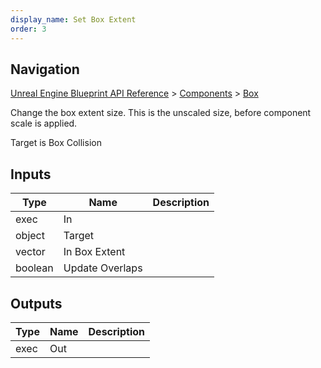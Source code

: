 ```yaml
---
display_name: Set Box Extent
order: 3
---
```

## Navigation

[Unreal Engine Blueprint API Reference](https://dev.epicgames.com/documentation/en-us/unreal-engine/BlueprintAPI) > [Components](https://dev.epicgames.com/documentation/en-us/unreal-engine/BlueprintAPI/Components) > [Box](https://dev.epicgames.com/documentation/en-us/unreal-engine/BlueprintAPI/Components/Box)

Change the box extent size. This is the unscaled size, before component scale is applied.

Target is Box Collision

## Inputs

| Type | Name | Description |
| --- | --- | --- |
| exec | In |  |
| object | Target |  |
| vector | In Box Extent |  |
| boolean | Update Overlaps |  |

## Outputs

| Type | Name | Description |
| --- | --- | --- |
| exec | Out |  |
